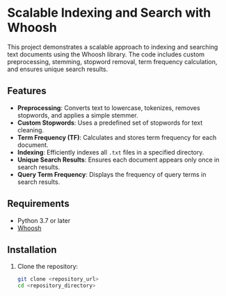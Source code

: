 # Scalable Indexing and Search with Whoosh

This project demonstrates a scalable approach to indexing and searching text documents using the Whoosh library. The code includes custom preprocessing, stemming, stopword removal, term frequency calculation, and ensures unique search results.

## Features

- **Preprocessing**: Converts text to lowercase, tokenizes, removes stopwords, and applies a simple stemmer.
- **Custom Stopwords**: Uses a predefined set of stopwords for text cleaning.
- **Term Frequency (TF)**: Calculates and stores term frequency for each document.
- **Indexing**: Efficiently indexes all `.txt` files in a specified directory.
- **Unique Search Results**: Ensures each document appears only once in search results.
- **Query Term Frequency**: Displays the frequency of query terms in search results.

## Requirements

- Python 3.7 or later
- [Whoosh](https://pypi.org/project/Whoosh/)

## Installation

1. Clone the repository:
   ```bash
   git clone <repository_url>
   cd <repository_directory>
